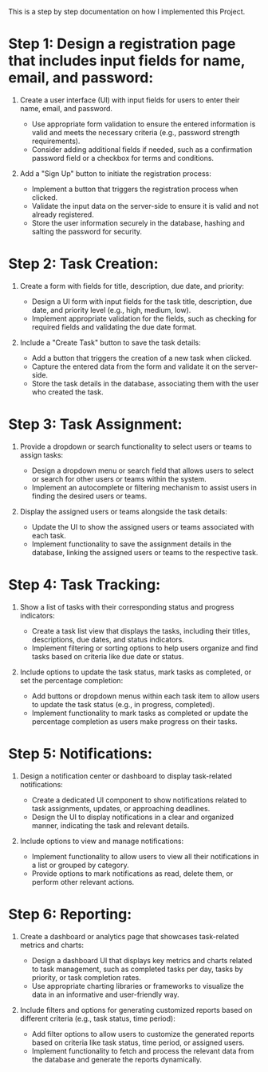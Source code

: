 
This is a step by step documentation on how I implemented this Project.

# Step 1: Design a registration page that includes input fields for name, email, and password:
    
1. Create a user interface (UI) with input fields for users to enter their name, email, and password.
    - Use appropriate form validation to ensure the entered information is valid and meets the necessary criteria (e.g., password strength requirements).
    - Consider adding additional fields if needed, such as a confirmation password field or a checkbox for terms and conditions.
2. Add a "Sign Up" button to initiate the registration process:
    
    - Implement a button that triggers the registration process when clicked.
    - Validate the input data on the server-side to ensure it is valid and not already registered.
    - Store the user information securely in the database, hashing and salting the password for security.

# Step 2: Task Creation:

1. Create a form with fields for title, description, due date, and priority:
    
    - Design a UI form with input fields for the task title, description, due date, and priority level (e.g., high, medium, low).
    - Implement appropriate validation for the fields, such as checking for required fields and validating the due date format.
2. Include a "Create Task" button to save the task details:
    
    - Add a button that triggers the creation of a new task when clicked.
    - Capture the entered data from the form and validate it on the server-side.
    - Store the task details in the database, associating them with the user who created the task.

# Step 3: Task Assignment:

1. Provide a dropdown or search functionality to select users or teams to assign tasks:
    
    - Design a dropdown menu or search field that allows users to select or search for other users or teams within the system.
    - Implement an autocomplete or filtering mechanism to assist users in finding the desired users or teams.
2. Display the assigned users or teams alongside the task details:
    
    - Update the UI to show the assigned users or teams associated with each task.
    - Implement functionality to save the assignment details in the database, linking the assigned users or teams to the respective task.

# Step 4: Task Tracking:

1. Show a list of tasks with their corresponding status and progress indicators:
    
    - Create a task list view that displays the tasks, including their titles, descriptions, due dates, and status indicators.
    - Implement filtering or sorting options to help users organize and find tasks based on criteria like due date or status.
2. Include options to update the task status, mark tasks as completed, or set the percentage completion:
    
    - Add buttons or dropdown menus within each task item to allow users to update the task status (e.g., in progress, completed).
    - Implement functionality to mark tasks as completed or update the percentage completion as users make progress on their tasks.

# Step 5: Notifications:

1. Design a notification center or dashboard to display task-related notifications:
    
    - Create a dedicated UI component to show notifications related to task assignments, updates, or approaching deadlines.
    - Design the UI to display notifications in a clear and organized manner, indicating the task and relevant details.
2. Include options to view and manage notifications:
    
    - Implement functionality to allow users to view all their notifications in a list or grouped by category.
    - Provide options to mark notifications as read, delete them, or perform other relevant actions.

# Step 6: Reporting:

1. Create a dashboard or analytics page that showcases task-related metrics and charts:
    
    - Design a dashboard UI that displays key metrics and charts related to task management, such as completed tasks per day, tasks by priority, or task completion rates.
    - Use appropriate charting libraries or frameworks to visualize the data in an informative and user-friendly way.
2. Include filters and options for generating customized reports based on different criteria (e.g., task status, time period):
    
    - Add filter options to allow users to customize the generated reports based on criteria like task status, time period, or assigned users.
    - Implement functionality to fetch and process the relevant data from the database and generate the reports dynamically.


